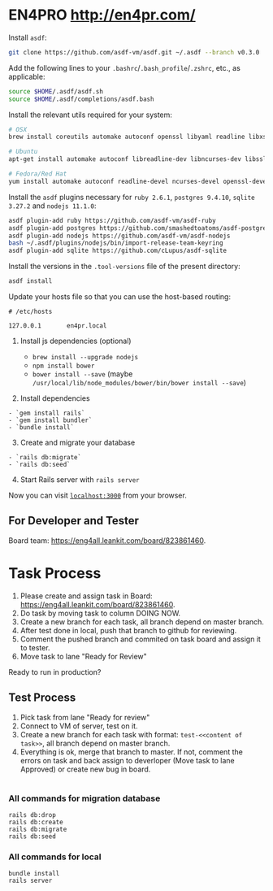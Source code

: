 # EN4PRO http://en4pr.com/

  Install `asdf`:

  ```bash
  git clone https://github.com/asdf-vm/asdf.git ~/.asdf --branch v0.3.0
  ```

  Add the following lines to your `.bashrc`/`.bash_profile`/`.zshrc`, etc., as applicable:

  ```bash
  source $HOME/.asdf/asdf.sh
  source $HOME/.asdf/completions/asdf.bash
  ```

  Install the relevant utils required for your system:

  ```bash
  # OSX
  brew install coreutils automake autoconf openssl libyaml readline libxslt libtool unixodbc gnupg gnupg2

  # Ubuntu
  apt-get install automake autoconf libreadline-dev libncurses-dev libssl-dev libyaml-dev libxslt-dev libffi-dev libtool unixodbc-dev

  # Fedora/Red Hat
  yum install automake autoconf readline-devel ncurses-devel openssl-devel libyaml-devel libxslt-devel libffi-devel libtool unixODBC-devel
  ```

  Install the `asdf` plugins necessary for `ruby 2.6.1`, `postgres 9.4.10`, `sqlite 3.27.2` and `nodejs 11.1.0`:

  ```bash
  asdf plugin-add ruby https://github.com/asdf-vm/asdf-ruby
  asdf plugin-add postgres https://github.com/smashedtoatoms/asdf-postgres
  asdf plugin-add nodejs https://github.com/asdf-vm/asdf-nodejs
  bash ~/.asdf/plugins/nodejs/bin/import-release-team-keyring
  asdf plugin-add sqlite https://github.com/cLupus/asdf-sqlite
  ```

  Install the versions in the `.tool-versions` file of the present directory:

  ```bash
  asdf install
  ```
  Update your hosts file so that you can use the host-based routing:

  ```
  # /etc/hosts

  127.0.0.1       en4pr.local
  ```
  

 1. Install js dependencies (optional)

    - `brew install --upgrade nodejs`
    - `npm install bower`
    - `bower install --save` (maybe `/usr/local/lib/node_modules/bower/bin/bower install --save`)

  2. Install dependencies

    - `gem install rails`
    - `gem install bundler`
    - `bundle install`

  3. Create and migrate your database 

    - `rails db:migrate`
    - `rails db:seed`

  4. Start Rails server with `rails server`

Now you can visit [`localhost:3000`](http://localhost:3000) from your browser.


## For Developer and Tester


Board team: https://eng4all.leankit.com/board/823861460.

# Task Process

  1. Please create and assign task in Board: https://eng4all.leankit.com/board/823861460.
  2. Do task by moving task to column DOING NOW.
  3. Create a new branch for each task, all branch  depend on master branch.
  4. After test done in local, push that branch to github for reviewing.
  5. Comment the pushed branch and commited on task board and assign it to tester.
  6. Move task to lane "Ready for Review"

Ready to run in production?

## Test Process

  1. Pick task from lane "Ready for review"
  2. Connect to VM of server, test on it.
  3. Create a new branch for each task with format: `test-<<content of task>>`, all branch  depend on master branch.  
  4. Everything is ok, merge that branch to master. 
  If not, comment the errors on task and back assign to deverloper (Move task to lane Approved) or create new bug in board.
#


### All commands for migration database
```
rails db:drop
rails db:create
rails db:migrate
rails db:seed
```

### All commands for local
```
bundle install
rails server
```
